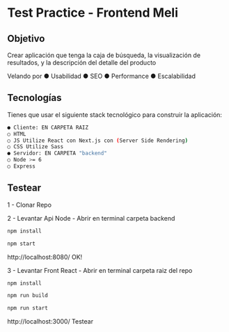 # Test Practice - Frontend Meli 

## Objetivo

Crear aplicación que tenga la caja de búsqueda, la visualización de resultados, y la
descripción del detalle del producto

Velando por 
● Usabilidad
● SEO
● Performance
● Escalabilidad

## Tecnologías

Tienes que usar el siguiente stack tecnológico para construir la aplicación:
```bash
● Cliente: EN CARPETA RAIZ
○ HTML
○ JS Utilize React con Next.js con (Server Side Rendering)
○ CSS Utilize Sass
● Servidor: EN CARPETA "backend"
○ Node >= 6 
○ Express

```
## Testear


1  - Clonar Repo

2  - Levantar Api Node - Abrir en terminal carpeta backend 

```bash
npm install
```
```bash
npm start
```

 http://localhost:8080/ OK!



3  - Levantar Front React - Abrir en terminal carpeta raiz del repo


```bash
npm install
```

```bash
npm run build
```

```bash
npm run start
```

http://localhost:3000/ Testear

